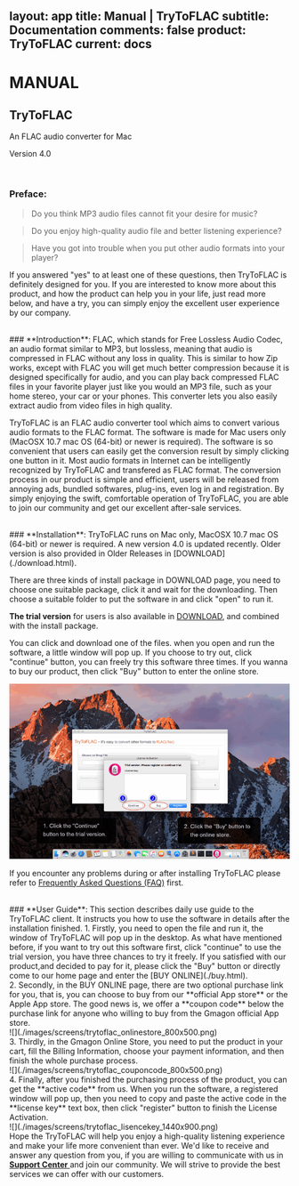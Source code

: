 layout: app
title: Manual | TryToFLAC
subtitle: Documentation
comments: false
product: TryToFLAC
current: docs
---

# MANUAL
## TryToFLAC
An FLAC audio converter for Mac

Version 4.0


<br>

 ### **Preface**:

>Do you think MP3 audio files cannot fit your desire for music?

>Do you enjoy high-quality audio file and better listening experience?

>Have you got into trouble when you put other audio formats into your player?

  If you answered "yes" to at least one of these questions, then TryToFLAC is definitely designed for you. If you are interested to know more about this product, and how the product can help you in your life, just read more below, and have a try, you can simply enjoy the excellent user experience by our company.

<br>
 ### **Introduction**:
FLAC, which stands for Free Lossless Audio Codec, an audio format similar to MP3, but lossless, meaning that audio is compressed in FLAC without any loss in quality. This is similar to how Zip works, except with FLAC you will get much better compression because it is designed specifically for audio, and you can play back compressed FLAC files in your favorite player just like you would an MP3 file, such as your home stereo, your car or your phones. This converter lets you also easily extract audio from video files in high quality.

TryToFLAC is an FLAC audio converter tool which aims to convert various audio formats to the FLAC format. The software is made for Mac users only (MacOSX 10.7 mac OS (64-bit) or newer is required). The software is so convenient that users can easily get the conversion result by simply clicking one button in it. Most audio formats in Internet can be intelligently recognized by TryToFLAC and transfered as FLAC format. The conversion process in our product is simple and efficient, users will be released from annoying ads, bundled softwares, plug-ins, even log in and registration. By simply enjoying the swift, comfortable operation of TryToFLAC, you are able to join our community and get our excellent after-sale services.  

<br>
### **Installation**:
TryToFLAC runs on Mac only, MacOSX 10.7 mac OS (64-bit) or newer is required. A new version 4.0 is updated recently. Older version is also provided in Older Releases in [DOWNLOAD](./download.html). 

There are three kinds of install package in DOWNLOAD page, you need to choose one suitable package, click it and wait for the downloading. Then choose a suitable folder to put the software in and click "open" to run it.   

**The trial version** for users is also available in [DOWNLOAD](./download.html), and combined with the install package.


 You can click and download one of the files. when you open and run the software, a little window will pop up. If you choose to try out, click "continue" button, you can freely try this software three times. If you wanna to buy our product, then click "Buy" button to enter the online store. 

![](./images/screens/trytoflac_trialversion_1440x900.png) 

If you encounter any problems during or after installing TryToFLAC please refer to [Frequently Asked Questions (FAQ)](./faq.html) first.


<br>
### **User Guide**:
This section describes daily use guide to the TryToFLAC client. It instructs you how to use the software in details after the installation finished.
1. Firstly, you need to open the file and run it, the window of TryToFLAC will pop up in the desktop. As what have mentioned before, if you want to try out this software first, click "continue" to use the trial version, you have three chances to try it freely. If you satisfied with our product,and decided to pay for it, please click the "Buy" button or directly come to our home page and enter the [BUY ONLINE](./buy.html).
<br>
2. Secondly, in the BUY ONLINE page, there are two optional purchase link for you, that is, you can choose to buy from our **official App store** or the Apple App store. The good news is, we offer a **coupon code** below the purchase link for anyone who willing to buy from the Gmagon official App store. 
<br>
![](./images/screens/trytoflac_onlinestore_800x500.png) 
<br>
3. Thirdly, in the Gmagon Online Store, you need to put the product in your cart, fill the Billing Information, choose your payment information, and then finish the whole purchase process.
<br>
![](./images/screens/trytoflac_couponcode_800x500.png) 
<br>
4. Finally, after you finished the purchasing process of the product, you can get the **active code** from us. When you run the software, a registered window will pop up, then you need to copy and paste the active code in the **license key** text box, then click "register" button to finish the License Activation.
<br>
![](./images/screens/trytoflac_lisencekey_1440x900.png)  
<br>
Hope the TryToFLAC will help you enjoy a high-quality listening experience and make your life more convenient than ever. We'd like to receive and answer any question from you, if you are willing to communicate with us in <a href="https://gitter.im/Gmagon/support" target="_blank"> <strong>Support Center</strong> </a> and join our community. We will strive to provide the best services we can offer with our customers. 
